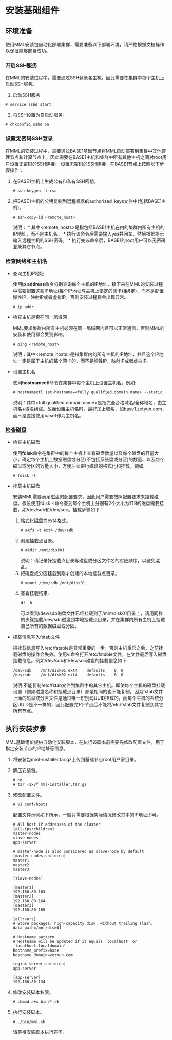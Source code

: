 # 安装基础组件

## 环境准备
使用MML安装包自动化部署集群，需要准备以下部署环境，请严格按照文档操作以保证能够部署成功。

### 开启SSH服务
在MML的安装过程中，需要通过SSH登录各主机，因此需要在集群中每个主机上启动SSH服务。
1. 启动SSH服务

```
# service sshd start
```
2. 将SSH设置为自启动服务。

```
# chkconfig sshd on
```

### 设置无密码SSH登录

在MML的安装过程中，需要通过BASE1基础节点将MML自动部署到集群中其他管理节点和计算节点上，因此需要在BASE1主机和集群中所有其他主机之间对root用户设置无密码的SSH连接。
设置无密码的SSH连接，在BASE1节点上按照以下步骤操作：

1. 在BASE1主机上生成公有和私有SSH密钥。

    ```
    # ssh-keygen -t rsa
    ```
2. 把BASE1主机的公钥复制到远程机器的authorized_keys文件中(包括BASE1主机)。

    ```
    # ssh-copy-id <remote_host>
    ```
    说明：
        * 其中<remote_hosts>是指包括BASE1主机在内的集群内所有主机的IP地址，而不是主机名。
        * 执行该命令后需要输入yes并回车，然后根据提示输入远程主机的SSH密码。
        * 执行完该命令后，BASE1的root用户可以无密码登录其它节点。

### 检查网络和主机名
* 查询主机IP地址

    使用**ip address**命令分别查询每个主机的IP地址，接下来在MML的安装过程中需要配置这些IP地址(每个IP地址与主机上指定的网卡相绑定)，而不是配置弹性IP、映射IP或者虚拟IP，否则安装过程将会出现异常。

    ```
    # ip addr
    ```
* 检查主机是否在同一局域网

    MML要求集群内所有主机必须在同一局域网内且可以正常通信，否则MML的安装和使用都会受到影响。

    ```
    # ping <remote_host>
    ```
    说明：其中<remote_hosts>是指集群内的所有主机的IP地址，并且这个IP地址一定是属于主机的某个网卡的，而不是弹性IP、映射IP或者虚拟IP。

* 设置主机名

    使用**hostnamectl**命令在集群中每个主机上设置主机名。例如:

    ```
    # hostnamectl set-hostname=<fully.qualified.domain.name> --static
    ```
    说明：其中<full.qualified.domain.name>是指完全合格域名/全称域名，由主机名+域名组成。故而设置主机名时，最好加上域名，如base1.zetyun.com，而不是直接使用base1作为主机名。

### 检查磁盘
* 检查主机磁盘
    
    使用**fdisk**命令在集群中的每个主机上查看磁盘数量以及每个磁盘的容量大小，确定每个主机上数据磁盘或分区(不包括系统盘或分区)的数量、以及每个磁盘或分区的容量大小，方便后续进行磁盘的格式化和挂载。例如:

    ```
    # fdisk -l
    ```
* 挂载主机磁盘
    
    安装MML需要满足磁盘的配置要求，因此用户需要按照配置要求来挂载磁盘。假设使用fdisk -l命令查到每个主机上分别有2个大小为1TB的磁盘需要挂载，如/dev/sdb和/dev/sdc。挂载步骤如下：
    
    1. 格式化磁盘为ext4格式。
        ```
        # mkfs -t ext4 /dev/sdb
        ```
    2. 创建挂载点目录。
        ```
        # mkdir /mnt/disk01
        ```
        说明：请记录好挂载点目录与磁盘或分区文件名的对应顺序，以避免混乱。
    3. 把磁盘或分区挂载到刚才创建的本地挂载点目录。
         ```
        # mount /dev/sdb /mnt/disk01
        ```       
    4. 查看挂载结果:
        ```
        df -h
        ```
        可以看到/dev/sdb磁盘文件已经挂载到了/mnt/disk01目录上，请用同样的步骤挂载/dev/sdc磁盘到本地挂载点目录，并在集群内所有主机上挂载自己所有的数据磁盘或分区。

* 挂载信息写入fstab文件

    把挂载信息写入/etc/fstable是非常重要的一步，否则主机重启之后，之前挂载磁盘的操作会失效。使用vi命令打开/etc/fstable文件，在文件最后写入磁盘挂载信息。例如/dev/sdb和/dev/sdc磁盘的挂载信息如下:
    ```
    /dev/sdb	/mnt/disk01	ext4	defaults	0  0
    /dev/sdc	/mnt/disk02	ext4	defaults	0  0
    ```
    说明:不能复制/etc/fstab文件到集群中的其它主机。即使每个主机的磁盘挂载设置（例如磁盘名称和挂载点目录）都是相同的也不能复制，因为fstab文件上面的磁盘或分区文件是通过唯一识别码UUID挂载的，而每个主机的系统分区UUID是不一样的，因此配置完1个节点后不能将/etc/fstab文件复制到其它所有节点。

## 执行安装步骤
MML基础组价提供自动化安装脚本，在执行该脚本前需要先修改配置文件，用于指定安装节点的IP地址等信息。

1. 将安装包mml-installer.tar.gz上传到基础节点root用户家目录。
2. 解压安装包。

    ```
    # cd 
    # tar -zxvf mml-installer.tar.gz
    ```

3. 修改配置文件。
    ```
    # vi conf/hosts
    ```
    配置文件示例如下所示，一般只需要根据实际情况修改其中的IP地址即可。
    
    ```
    # All host IP addresses of the cluster
    [all-ips:children]
    master-nodes
    slave-nodes
    app-server

    # master-node is also considered as slave-node by default
    [master-nodes:children]
    master1
    master2
    master3

    [slave-nodes]

    [master1]
    192.168.80.163
    [master2]
    192.168.80.164
    [master3]
    192.168.80.165

    [all:vars]
    # Store packages, high-capacity disk, without trailing slash.
    data_path=/mnt/disk01

    # Hostname pattern
    # Hostname will be updated if it equals 'localhost' or 'localhost.localdomain'
    hostname_prefix=base
    hostname_domain=zetyun.com

    [nginx-server:children]
    app-server

    [app-server]
    192.168.80.134
    ```

4. 修改安装脚本权限。

    ```
    # chmod a+x bin/*.sh 
    ```
5. 执行安装脚本。

    ```
    # ./bin/mml.sh 
    ```
    
    请等待安装脚本执行完毕。






































































